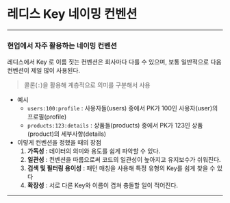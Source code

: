 # 레디스 Key 네이밍 컨벤션

---

### 현업에서 자주 활용하는 네이밍 컨벤션
레디스에서 Key 로 이름 짓는 컨벤션은 회사마다 다를 수 있으며, 보통 일반적으로 다음 컨벤션이 제일 많이 사용된다.
> 콜론(`:`)을 활용해 계층적으로 의미를 구분해서 사용

- 예시
  - `users:100:profile` : 사용자들(users) 중에서 PK가 100인 사용자(user)의 프로필(profile)
  - `products:123:details` : 상품들(products) 중에서 PK가 123인 상품(product)의 세부사항(details)
- 이렇게 컨벤션을 정했을 때의 장점
  1. **가독성** : 데이터의 의미와 용도를 쉽게 파악할 수 있다.
  2. **일관성** : 컨벤션을 따름으로써 코드의 일관성이 높아지고 유지보수가 쉬워진다.
  3. **검색 및 필터링 용이성** : 패턴 매칭을 사용해 특정 유형의 Key를 쉽게 찾을 수 있다 
  4. **확장성** : 서로 다른 Key와 이름이 겹쳐 충돌할 일이 적어진다.

---
